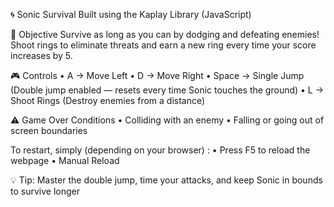 🌀 Sonic Survival
Built using the Kaplay Library (JavaScript)

🎯 Objective
Survive as long as you can by dodging and defeating enemies!
Shoot rings to eliminate threats and earn a new ring every time your score increases by 5.

🎮 Controls
• A → Move Left
• D → Move Right
• Space → Single Jump (Double jump enabled — resets every time Sonic touches the ground)
• L → Shoot Rings (Destroy enemies from a distance)

⚠️ Game Over Conditions
• Colliding with an enemy
• Falling or going out of screen boundaries

To restart, simply (depending on your browser) :
• Press F5 to reload the webpage
• Manual Reload

💡 Tip:
Master the double jump, time your attacks, and keep Sonic in bounds to survive longer
